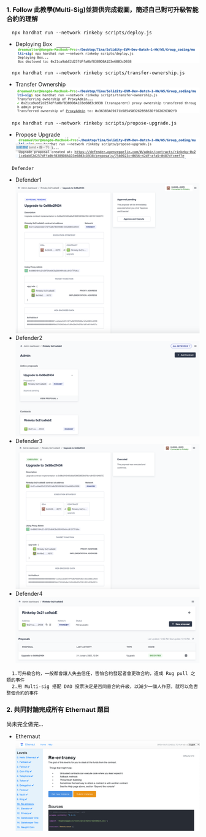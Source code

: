 ### 1. Follow 此教學(Multi-Sig)並提供完成截圖，簡述自己對可升級智能合約的理解
```
  npx hardhat run --network rinkeby scripts/deploy.js
```
- Deploying Box ![](./DeployingBox.png)

```
  npx hardhat run --network rinkeby scripts/transfer-ownership.js
```
- Transfer Ownership ![](./TransferOwnership.png)

```
  npx hardhat run --network rinkeby scripts/propose-upgrade.js
```
- Propose Upgrade ![](./ProposeUpgrade.png)

```
  Defender
```
- Defender1 ![](./Defender1.png)
- Defender2 ![](./Defender2.png)
- Defender3 ![](./Defender3.png)
- Defender4 ![](./Defender4.png)

```
  1.可升級合約，一般都會讓人失去信任，害怕合約發起者會更改合約，造成 Rug pull 之類的事件
  2.用 Multi-sig 搭配 DAO 投票決定是否同意合約升級，以減少一個人作惡，就可以危害整個合約的事件
```

### 2. 共同討論完成所有 Ethernaut 題目

  尚未完全做完...

- Ethernaut ![](./Ethernaut_12.png)
